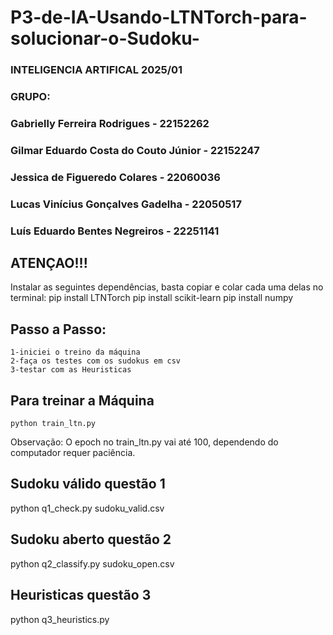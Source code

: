 # P3-de-IA-Usando-LTNTorch-para-solucionar-o-Sudoku-

### INTELIGENCIA ARTIFICAL 2025/01

### GRUPO:
### Gabrielly Ferreira Rodrigues - 22152262
### Gilmar Eduardo Costa do Couto Júnior - 22152247
### Jessica de Figueredo Colares - 22060036
### Lucas Vinícius Gonçalves Gadelha - 22050517
### Luís Eduardo Bentes Negreiros - 22251141


## ATENÇAO!!!
Instalar as seguintes dependências, basta copiar e colar cada uma delas no terminal:
    pip install LTNTorch
    pip install scikit-learn
    pip install numpy

## Passo a Passo:
    1-iniciei o treino da máquina
    2-faça os testes com os sudokus em csv
    3-testar com as Heuristicas

## Para treinar a Máquina
    python train_ltn.py
Observação: O epoch no train_ltn.py vai até 100, dependendo do computador requer paciência.

## Sudoku válido questão 1
python q1_check.py sudoku_valid.csv

## Sudoku aberto questão 2
python q2_classify.py sudoku_open.csv

## Heuristicas questão 3
python q3_heuristics.py
